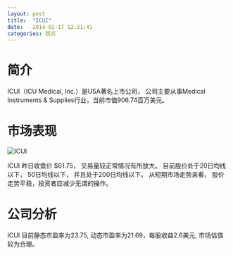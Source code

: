 ```yaml
---
layout: post
title:  "ICUI"
date:   2014-02-17 12:21:41
categories: 观点
---
```


# 简介
ICUI（ICU Medical, Inc.）是USA著名上市公司，
公司主要从事Medical Instruments & Supplies行业，当前市值906.74百万美元。

# 市场表现

![ICUI](http://finviz.com/chart.ashx?t=ICUI&ty=c&ta=1&p=d&s=l)

ICUI 昨日收盘价 $61.75，
交易量较正常情况有所放大。
目前股价处于20日均线以下，
50日均线以下，
并且处于200日均线以下。
从短期市场走势来看，
股价走势平稳，投资者应减少无谓的操作。

# 公司分析
ICUI 目前静态市盈率为23.75, 动态市盈率为21.69，每股收益2.6美元,
市场估值较为合理。
